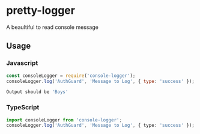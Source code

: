 # pretty-logger
A beaultiful to read console message


## Usage

### Javascript
```javascript
const consoleLogger = require('console-logger');
consoleLogger.log('AuthGuard', 'Message to Log', { type: 'success' });
```
```sh
Output should be 'Boys'
```
### TypeScript
```typescript
import consoleLogger from 'console-logger';
consoleLogger.log('AuthGuard', 'Message to Log', { type: 'success' });
```